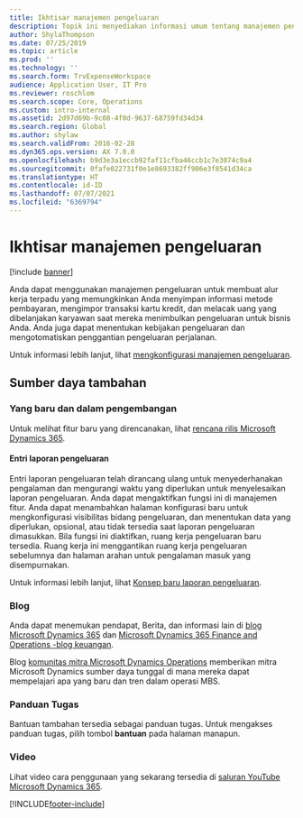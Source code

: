 ```yaml
---
title: Ikhtisar manajemen pengeluaran
description: Topik ini menyediakan informasi umum tentang manajemen pengeluaran dan tautan ke sumber daya tambahan. Anda dapat menggunakan manajemen pengeluaran untuk membuat alur kerja terpadu yang memungkinkan Anda menyimpan informasi metode pembayaran, mengimpor transaksi kartu kredit, dan melacak uang yang dibelanjakan karyawan saat mereka menimbulkan pengeluaran untuk bisnis Anda.
author: ShylaThompson
ms.date: 07/25/2019
ms.topic: article
ms.prod: ''
ms.technology: ''
ms.search.form: TrvExpenseWorkspace
audience: Application User, IT Pro
ms.reviewer: roschlom
ms.search.scope: Core, Operations
ms.custom: intro-internal
ms.assetid: 2d97d69b-9c08-4f0d-9637-68759fd34d34
ms.search.region: Global
ms.author: shylaw
ms.search.validFrom: 2016-02-28
ms.dyn365.ops.version: AX 7.0.0
ms.openlocfilehash: b9d3e3a1eccb92faf11cfba46ccb1c7e3074c9a4
ms.sourcegitcommit: 0fafe022731f0e1e8693382ff906e3f8541d34ca
ms.translationtype: HT
ms.contentlocale: id-ID
ms.lasthandoff: 07/07/2021
ms.locfileid: "6369794"
---
```

# <a name="expense-management-overview"></a>Ikhtisar manajemen pengeluaran

[!include [banner](../includes/banner.md)]

Anda dapat menggunakan manajemen pengeluaran untuk membuat alur kerja terpadu yang memungkinkan Anda menyimpan informasi metode pembayaran, mengimpor transaksi kartu kredit, dan melacak uang yang dibelanjakan karyawan saat mereka menimbulkan pengeluaran untuk bisnis Anda. Anda juga dapat menentukan kebijakan pengeluaran dan mengotomatiskan penggantian pengeluaran perjalanan.

Untuk informasi lebih lanjut, lihat [mengkonfigurasi manajemen pengeluaran](plan-expense-management.md).

## <a name="additional-resources"></a>Sumber daya tambahan

### <a name="whats-new-and-in-development"></a>Yang baru dan dalam pengembangan

Untuk melihat fitur baru yang direncanakan, lihat [rencana rilis Microsoft Dynamics 365](/dynamics365/release-plans/).

#### <a name="expense-report-entry"></a>Entri laporan pengeluaran

Entri laporan pengeluaran telah dirancang ulang untuk menyederhanakan pengalaman dan mengurangi waktu yang diperlukan untuk menyelesaikan laporan pengeluaran. Anda dapat mengaktifkan fungsi ini di manajemen fitur. Anda dapat menambahkan halaman konfigurasi baru untuk mengkonfigurasi visibilitas bidang pengeluaran, dan menentukan data yang diperlukan, opsional, atau tidak tersedia saat laporan pengeluaran dimasukkan. Bila fungsi ini diaktifkan, ruang kerja pengeluaran baru tersedia. Ruang kerja ini menggantikan ruang kerja pengeluaran sebelumnya dan halaman arahan untuk pengalaman masuk yang disempurnakan.

Untuk informasi lebih lanjut, lihat [Konsep baru laporan pengeluaran](ExpenseWorkspaceNew.md).

### <a name="blogs"></a>Blog

Anda dapat menemukan pendapat, Berita, dan informasi lain di [blog Microsoft Dynamics 365](https://community.dynamics.com/b/msftdynamicsblog?c=Enterprise) dan [Microsoft Dynamics 365 Finance and Operations -blog keuangan](https://community.dynamics.com/365/financeandoperations/b/financials).

Blog [komunitas mitra Microsoft Dynamics Operations](https://community.dynamics.com/partner/b/operationspartnercommunityblog) memberikan mitra Microsoft Dynamics sumber daya tunggal di mana mereka dapat mempelajari apa yang baru dan tren dalam operasi MBS.

### <a name="task-guides"></a>Panduan Tugas

Bantuan tambahan tersedia sebagai panduan tugas. Untuk mengakses panduan tugas, pilih tombol **bantuan** pada halaman manapun.

### <a name="videos"></a>Video

Lihat video cara penggunaan yang sekarang tersedia di [saluran YouTube Microsoft Dynamics 365](https://www.youtube.com/channel/UCJGCg4rB3QSs8y_1FquelBQ).


[!INCLUDE[footer-include](../includes/footer-banner.md)]